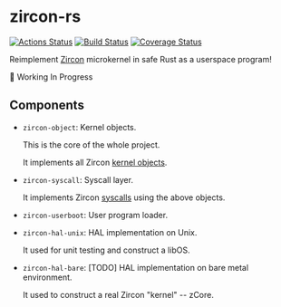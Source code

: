 # zircon-rs

[![Actions Status](https://github.com/rcore-os/zircon-rs/workflows/CI/badge.svg)](https://github.com/rcore-os/zircon-rs/actions)
[![Build Status](https://travis-ci.org/rcore-os/zircon-rs.svg?branch=master)](https://travis-ci.org/rcore-os/zircon-rs)
[![Coverage Status](https://coveralls.io/repos/github/rcore-os/zircon-rs/badge.svg?branch=master)](https://coveralls.io/github/rcore-os/zircon-rs?branch=master)

Reimplement [Zircon][zircon] microkernel in safe Rust as a userspace program!

🚧 Working In Progress


## Components

* `zircon-object`: Kernel objects.

  This is the core of the whole project.
  
  It implements all Zircon [kernel objects][kernel-objects].
  
* `zircon-syscall`: Syscall layer.

  It implements Zircon [syscalls][syscalls] using the above objects.

* `zircon-userboot`: User program loader.

* `zircon-hal-unix`: HAL implementation on Unix.

  It used for unit testing and construct a libOS.

* `zircon-hal-bare`: [TODO] HAL implementation on bare metal environment.

  It used to construct a real Zircon "kernel" -- zCore.

[zircon]: https://fuchsia.googlesource.com/fuchsia/+/master/zircon/README.md
[kernel-objects]: https://github.com/PanQL/zircon/blob/master/docs/objects.md
[syscalls]: https://github.com/PanQL/zircon/blob/master/docs/syscalls.md

